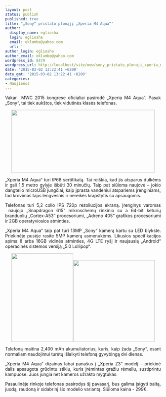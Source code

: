 ```yaml
---
layout: post
status: publish
published: true
title: "„Sony“ pristato plonąjį „Xperia M4 Aqua“"
author:
  display_name: egliosha
  login: egliosha
  email: eklumbe@yahoo.com
  url: ''
author_login: egliosha
author_email: eklumbe@yahoo.com
wordpress_id: 8479
wordpress_url: http://localhost/site/new/sony_pristato_plonaji_xperia_m4_aqua/
date: '2015-03-02 13:22:41 +0200'
date_gmt: '2015-03-02 13:22:41 +0200'
categories:
- Naujienos
---
```

<p style="text-align: justify;">
	Vakar&nbsp; MWC 2015 kongrese oficialiai pasirodė &bdquo;Xperia M4 Aqua&ldquo;. Pasak &bdquo;Sony&ldquo;, tai tiek auk&scaron;tos, tiek vidutinės klasės telefonas.</p>
<p style="text-align: center;">
	<a href="http://technews.lt/userfiles/sony xperia aqua t.jpg"><img alt="" src="http://technews.lt/userfiles/sony xperia aqua t.jpg" style="width: 464px; height: 203px;" /></a></p>
<p style="text-align: justify;">
	&bdquo;Xperia M4 Aqua&ldquo; turi IP68 sertifikatą. Tai rei&scaron;kia, kad jis atsparus dulkėms ir gali 1,5 metro gylyje i&scaron;būti 30 minučių. Taip pat siūloma naujovė &ndash; jokio dangtelio microUSB jungčiai, kaip įprasta vandeniui atspariems įrenginiams, tad krovimas taps lengvesnis ir nereikės krap&scaron;tytis su apsaugomis.</p>
<p style="text-align: justify;">
	Telefonas turi 5,2 colio IPS 720p rezoliucijos ekraną. Įrenginys varomas &nbsp;naujojo &bdquo;Snapdragon 615&ldquo; mikroschemų rinkinio su a 64-bit keturių branduolių &bdquo;Cortex-A53&ldquo; procesoriumi, &bdquo;Adreno 405&ldquo; grafikos procesoriumi ir 2GB operatyviosios atminties.</p>
<p style="text-align: justify;">
	&bdquo;Xperia M4 Aqua&ldquo; taip pat turi 13MP &bdquo;Sony&ldquo; kamerą kartu su LED blykste. Priekinėje pusėje rasite 5MP kamerą asmenukėms. Likusios specifikacijos apima 8 arba 16GB vidinės atminties, 4G LTE ry&scaron;į ir naujausią &bdquo;Android&ldquo; operacinės sistemos versiją &bdquo;5.0 Lollipop&ldquo;.</p>
<p style="text-align: center;">
	<a href="http://technews.lt/userfiles/Sony xperia m4 aqua_1.jpg"><img alt="" src="http://technews.lt/userfiles/Sony xperia m4 aqua_1.jpg" style="width: 200px; height: 286px;" /></a><a href="http://technews.lt/userfiles/Sony xperia m4 aqua.jpg"><img alt="" src="http://technews.lt/userfiles/Sony xperia m4 aqua.jpg" style="width: 264px; height: 264px;" /></a></p>
<p style="text-align: justify;">
	Telefoną maitina 2,400 mAh akumuliatorius, kuris, kaip žada &bdquo;Sony&ldquo;, esant normaliam naudojimui turėtų i&scaron;laikyti telefoną gyvybingą dvi dienas.</p>
<p style="text-align: justify;">
	&bdquo;Xperia M4 Aqua&ldquo; dizainas labai pana&scaron;us į &bdquo;Xperia Z3&ldquo; modelį &ndash; priekinė dalis apsaugota grūdintu stiklu, kuris įrėmintas gražiu rėmeliu, sustiprintu kampuose. Juos jungia net kameros užrakto mygtukas.</p>
<p style="text-align: justify;">
	Pasaulinėje rinkoje telefonas pasirodys &scaron;į pavasarį, bus galima įsigyti baltą, juodą, raudoną ir sidabrinį &scaron;io modelio variantą. Siūloma kaina - 299&euro;.</p>
